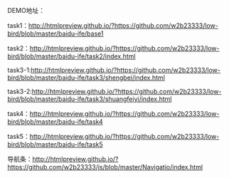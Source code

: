 DEMO地址：

task1：http://htmlpreview.github.io/?https://github.com/w2b23333/low-bird/blob/master/baidu-ife/base1

task2：http://htmlpreview.github.io/?https://github.com/w2b23333/low-bird/blob/master/baidu-ife/task2/index.html

task3-1:http://htmlpreview.github.io/?https://github.com/w2b23333/low-bird/blob/master/baidu-ife/task3/shengbei/index.html

task3-2:http://htmlpreview.github.io/?https://github.com/w2b23333/low-bird/blob/master/baidu-ife/task3/shuangfeiyi/index.html

task4：http://htmlpreview.github.io/?https://github.com/w2b23333/low-bird/blob/master/baidu-ife/task4

task5：http://htmlpreview.github.io/?https://github.com/w2b23333/low-bird/blob/master/baidu-ife/task5

导航条：http://htmlpreview.github.io/?https://github.com/w2b23333/js/blob/master/Navigatio/index.html
